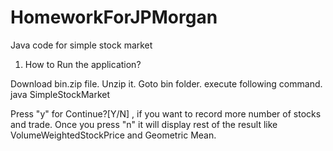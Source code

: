 # HomeworkForJPMorgan
Java code for simple stock market

1. How to Run the application?

Download bin.zip file. Unzip it. Goto bin folder.
execute following command.
java SimpleStockMarket

Press "y" for Continue?[Y/N] , if you want to record more number of stocks and trade. Once you press "n" it will display rest of the result
like VolumeWeightedStockPrice and Geometric Mean.
